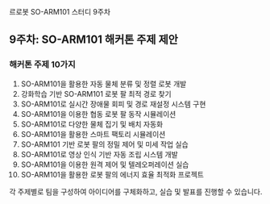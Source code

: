 르로봇 SO-ARM101 스터디 9주차

## 9주차: SO-ARM101 해커톤 주제 제안

### 해커톤 주제 10가지

1. SO-ARM101을 활용한 자동 물체 분류 및 정렬 로봇 개발
2. 강화학습 기반 SO-ARM101 로봇 팔 최적 경로 찾기
3. SO-ARM101로 실시간 장애물 회피 및 경로 재설정 시스템 구현
4. SO-ARM101을 이용한 협동 로봇 팔 동작 시뮬레이션
5. SO-ARM101로 다양한 물체 집기 및 배치 자동화
6. SO-ARM101을 활용한 스마트 팩토리 시뮬레이션
7. SO-ARM101 기반 로봇 팔의 정밀 제어 및 미세 작업 실습
8. SO-ARM101로 영상 인식 기반 자동 조립 시스템 개발
9. SO-ARM101을 이용한 원격 제어 및 텔레오퍼레이션 실습
10. SO-ARM101을 활용한 로봇 팔의 에너지 효율 최적화 프로젝트

각 주제별로 팀을 구성하여 아이디어를 구체화하고, 실습 및 발표를 진행할 수 있습니다.
